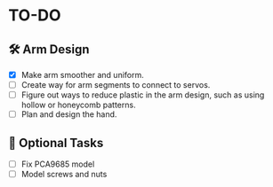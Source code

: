 # **TO-DO**

## 🛠️ Arm Design
- [x] Make arm smoother and uniform.
- [ ] Create way for arm segments to connect to servos.
- [ ] Figure out ways to reduce plastic in the arm design, such as using hollow or honeycomb patterns.
- [ ] Plan and design the hand.

## 🔲 Optional Tasks
- [ ] Fix PCA9685 model
- [ ] Model screws and nuts
